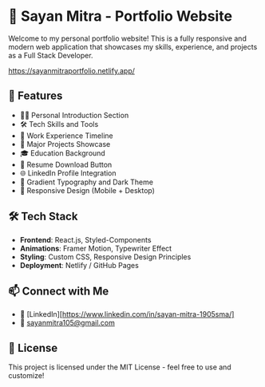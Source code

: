 # 💼 Sayan Mitra - Portfolio Website

Welcome to my personal portfolio website! This is a fully responsive and modern web application that showcases my skills, experience, and projects as a Full Stack Developer.

https://sayanmitraportfolio.netlify.app/

## 🚀 Features

- 🧑‍💼 Personal Introduction Section
- 🛠️ Tech Skills and Tools
- 💼 Work Experience Timeline
- 📁 Major Projects Showcase
- 🎓 Education Background
- 📄 Resume Download Button
- 🌐 LinkedIn Profile Integration
- 🎨 Gradient Typography and Dark Theme
- 📱 Responsive Design (Mobile + Desktop)

## 🛠️ Tech Stack

- **Frontend**: React.js, Styled-Components
- **Animations**: Framer Motion, Typewriter Effect
- **Styling**: Custom CSS, Responsive Design Principles
- **Deployment**: Netlify / GitHub Pages
## 📫 Connect with Me

- 💼 [LinkedIn][https://www.linkedin.com/in/sayan-mitra-1905sma/]
- 📧 sayanmitra105@gmail.com

## 📜 License

This project is licensed under the MIT License - feel free to use and customize!
